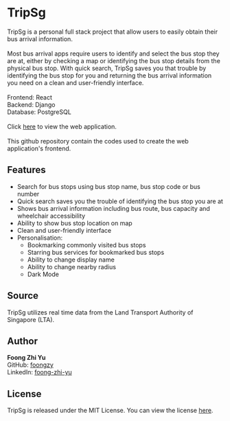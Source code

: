 # TripSg

TripSg is a personal full stack project that allow users to easily obtain their bus arrival information.\
 \
Most bus arrival apps require users to identify and select the bus stop they are at, either by checking a map or identifying the bus stop details from the physical bus stop. With quick search, TripSg saves you that trouble by identifying the bus stop for you and returning the bus arrival information you need on a clean and user-friendly interface. \
 \
Frontend: React\
Backend: Django\
Database: PostgreSQL\
 \
Click [here](https://tripsg.herokuapp.com/) to view the web application.\
 \
This github repository contain the codes used to create the web application's frontend.

## Features

* Search for bus stops using bus stop name, bus stop code or bus number
* Quick search saves you the trouble of identifying the bus stop you are at
* Shows bus arrival information including bus route, bus capacity and wheelchair accessibility
* Ability to show bus stop location on map
* Clean and user-friendly interface
* Personalisation:
  * Bookmarking commonly visited bus stops
  * Starring bus services for bookmarked bus stops
  * Ability to change display name
  * Ability to change nearby radius
  * Dark Mode

## Source

TripSg utilizes real time data from the Land Transport Authority of Singapore (LTA).

## Author

**Foong Zhi Yu**\
GitHub: [foongzy](https://github.com/foongzy)\
LinkedIn: [foong-zhi-yu](https://www.linkedin.com/in/foong-zhi-yu/)

## License

TripSg is released under the MIT License. You can view the license [here](https://github.com/foongzy/tripsg/blob/master/LICENSE.txt).
